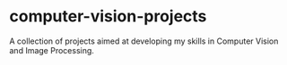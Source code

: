 # computer-vision-projects
A collection of projects aimed at developing my skills in Computer Vision and Image Processing.

